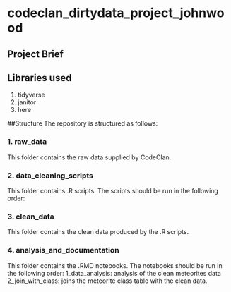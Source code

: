 # codeclan\_dirtydata\_project_johnwood
 
## Project Brief	

## Libraries used
1. tidyverse
2. janitor
3. here

##Structure
The repository is structured as follows:

### 1. raw_data
This folder contains the raw data supplied by CodeClan.

### 2. data\_cleaning\_scripts
This folder contains .R scripts. The scripts should be run in the following order:


### 3. clean_data
This folder contains the clean data produced by the .R scripts.

### 4. analysis\_and\_documentation
This folder contains the .RMD notebooks. The notebooks should be run in the following order:
	1_data_analysis: analysis of the clean meteorites data
	2_join_with_class: joins the meteorite class table with the clean data.

